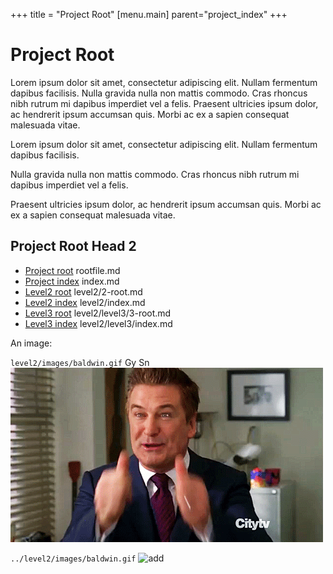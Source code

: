 +++
title = "Project Root"
[menu.main]
parent="project_index"
+++

# Project Root

Lorem ipsum dolor sit amet, consectetur adipiscing elit. Nullam fermentum dapibus facilisis. Nulla gravida nulla non mattis commodo. Cras rhoncus nibh rutrum mi dapibus imperdiet vel a felis. Praesent ultricies ipsum dolor, ac hendrerit ipsum accumsan quis. Morbi ac ex a sapien consequat malesuada vitae.


Lorem ipsum dolor sit amet, consectetur adipiscing elit. Nullam fermentum dapibus facilisis. 

Nulla gravida nulla non mattis commodo. Cras rhoncus nibh rutrum mi dapibus imperdiet vel a felis. 

Praesent ultricies ipsum dolor, ac hendrerit ipsum accumsan quis. Morbi ac ex a sapien consequat malesuada vitae.


## Project Root Head 2

* [Project root](rootfile.md) rootfile.md
* [Project index](index.md) index.md
* [Level2 root](level2/2-root.md) level2/2-root.md
* [Level2 index](level2/index.md) level2/index.md
* [Level3 root](level2/level3/3-root.md) level2/level3/3-root.md
* [Level3 index](level2/level3/index.md) level2/level3/index.md

An image:

`level2/images/baldwin.gif`  Gy Sn
![add](level2/images/baldwin.gif)


`../level2/images/baldwin.gif`
![add](../level2/images/baldwin.gif)